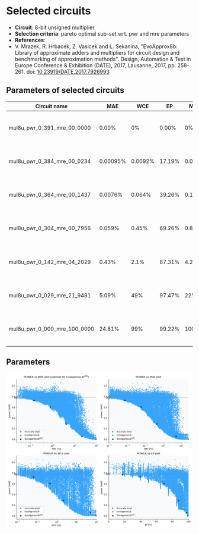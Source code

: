 
Selected circuits
===================
 - **Circuit**: 8-bit unsigned multiplier
 - **Selection criteria**: pareto optimal sub-set wrt. pwr and mre parameters
 - **References**: 
  - V. Mrazek, R. Hrbacek, Z. Vasicek and L. Sekanina, "EvoApprox8b: Library of approximate adders and multipliers for circuit design and benchmarking of approximation methods". Design, Automation & Test in Europe Conference & Exhibition (DATE), 2017, Lausanne, 2017, pp. 258-261. doi: [10.23919/DATE.2017.7926993](https://dx.doi.org/10.23919/DATE.2017.7926993)


Parameters of selected circuits
----------------------------

| Circuit name | MAE | WCE | EP | MRE | MSE | Download |
| --- |  --- | --- | --- | --- | --- | --- | 
| mul8u_pwr_0_391_mre_00_0000 | 0.00% | 0% | 0.00% | 0% | 0.00 |  [[Verilog generic](mul8u_pwr_0_391_mre_00_0000_gen.v)] [[Verilog PDK45](mul8u_pwr_0_391_mre_00_0000_pdk45.v)]  [[C](mul8u_pwr_0_391_mre_00_0000.c)] |
| mul8u_pwr_0_384_mre_00_0234 | 0.00095% | 0.0092% | 17.19% | 0.023% | 2.50 |  [[Verilog generic](mul8u_pwr_0_384_mre_00_0234_gen.v)] [[Verilog PDK45](mul8u_pwr_0_384_mre_00_0234_pdk45.v)]  [[C](mul8u_pwr_0_384_mre_00_0234.c)] |
| mul8u_pwr_0_364_mre_00_1437 | 0.0076% | 0.064% | 39.26% | 0.14% | 86.88 |  [[Verilog generic](mul8u_pwr_0_364_mre_00_1437_gen.v)] [[Verilog PDK45](mul8u_pwr_0_364_mre_00_1437_pdk45.v)]  [[C](mul8u_pwr_0_364_mre_00_1437.c)] |
| mul8u_pwr_0_304_mre_00_7956 | 0.059% | 0.45% | 69.26% | 0.8% | 3147.34 |  [[Verilog generic](mul8u_pwr_0_304_mre_00_7956_gen.v)] [[Verilog PDK45](mul8u_pwr_0_304_mre_00_7956_pdk45.v)]  [[C](mul8u_pwr_0_304_mre_00_7956.c)] |
| mul8u_pwr_0_142_mre_04_2029 | 0.43% | 2.1% | 87.31% | 4.2% | 139814.22 |  [[Verilog generic](mul8u_pwr_0_142_mre_04_2029_gen.v)] [[Verilog PDK45](mul8u_pwr_0_142_mre_04_2029_pdk45.v)]  [[C](mul8u_pwr_0_142_mre_04_2029.c)] |
| mul8u_pwr_0_029_mre_21_9481 | 5.09% | 49% | 97.47% | 22% | 34405105.88 |  [[Verilog generic](mul8u_pwr_0_029_mre_21_9481_gen.v)] [[Verilog PDK45](mul8u_pwr_0_029_mre_21_9481_pdk45.v)]  [[C](mul8u_pwr_0_029_mre_21_9481.c)] |
| mul8u_pwr_0_000_mre_100_0000 | 24.81% | 99% | 99.22% | 100% | 471649806.25 |  [[Verilog generic](mul8u_pwr_0_000_mre_100_0000_gen.v)] [[Verilog PDK45](mul8u_pwr_0_000_mre_100_0000_pdk45.v)]  [[C](mul8u_pwr_0_000_mre_100_0000.c)] |
    
Parameters
--------------
![Parameters figure](fig.png)
             